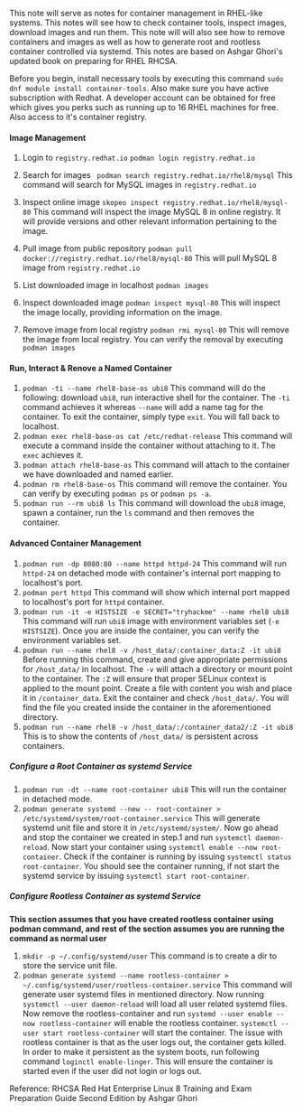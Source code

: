 This note will serve as notes for container management in RHEL-like systems. This notes will see how to check container tools, inspect images, download images and run them.
This note will will also see how to remove containers and images as well as how to generate root and rootless container controlled via systemd. This notes are based on Ashgar Ghori's updated book on preparing for RHEL RHCSA.

Before you begin, install necessary tools by executing this command ```sudo dnf module install container-tools```. Also make sure you have active subscription with Redhat. A developer account can be obtained for free which gives you perks such as running up to 16 RHEL machines for free. Also access to it's container registry.

#### Image Management
1. Login to ```registry.redhat.io```
```podman login registry.redhat.io```

2. Search for images
``` podman search registry.redhat.io/rhel8/mysql```
This command will search for MySQL images in ```registry.redhat.io```

3. Inspect online image
```skopeo inspect registry.redhat.io/rhel8/mysql-80```
This command will inspect the image MySQL 8 in online registry. It will provide versions and other relevant information pertaining to the image.

4. Pull image from public repository
```podman pull docker://registry.redhat.io/rhel8/mysql-80```
This will pull MySQL 8 image from ```registry.redhat.io```

5. List downloaded image in localhost
```podman images```

6. Inspect downloaded image
```podman inspect mysql-80```
This will inspect the image locally, providing information on the image.

7. Remove image from local registry
```podman rmi mysql-80```
This will remove the image from local registry. You can verify the removal by executing ```podman images```

#### Run, Interact & Renove a Named Container
1. ```podman -ti --name rhel8-base-os ubi8``` This command will do the following: download ```ubi8```, run interactive shell for the container. The ```-ti``` command achieves it whereas ```--name``` will add a name tag for the container. To exit the container, simply type ```exit```. You will fall back to localhost.
2. ```podman exec rhel8-base-os cat /etc/redhat-release``` This command will execute a command inside the container without attaching to it. The ```exec``` achieves it.
3. ```podman attach rhel8-base-os``` This command will attach to the container we have downloaded and named earlier.
4. ```podman rm rhel8-base-os``` This command will remove the container. You can verify by executing ```podman ps``` or ```podman ps -a```.
5. ```podman run --rm ubi8 ls``` This command will download the ```ubi8``` image, spawn a container, run the ```ls``` command and then removes the container.


#### Advanced Container Management
1. ```podman run -dp 8080:80 --name httpd httpd-24``` This command will run ```httpd-24``` on detached mode with container's internal port mapping to localhost's port.
2. ```podman port httpd``` This command will show which internal port mapped to localhost's port for ```httpd``` container.
3. ```podman run -it -e HISTSIZE -e SECRET="tryhackme" --name rhel8 ubi8``` This command will run ```ubi8``` image with environment variables set (```-e HISTSIZE```). Once you are inside the container, you can verify the environment variables set.
4. ```podman run --name rhel8 -v /host_data/:container_data:Z -it ubi8``` Before running this command, create and give appropriate permissions for ```/host_data/``` in localhost. The ```-v``` will attach a directory or mount point to the container. The ```:Z``` will ensure that proper SELinux context is applied to the mount point. Create a file with content you wish and place it in ```/container_data```. Exit the container and check ```/host_data/```. You will find the file you created inside the container in the aforementioned directory.
5. ```podman run --name rhel8 -v /host_data/:/container_data2/:Z -it ubi8``` This is to show the contents of ```/host_data/``` is persistent across containers.

##### Configure a Root Container as systemd Service
1. ```podman run -dt --name root-container ubi8``` This will run the container in detached mode.
2. ```podman generate systemd --new -- root-container > /etc/systemd/system/root-container.service``` This will generate systemd unit file and store it in ```/etc/systemd/system/```. Now go ahead and stop the container we created in step.1 and run ```systemctl daemon-reload```. Now start your container using ```systemctl enable --now root-container```. Check if the container is running by issuing ```systemctl status root-container```. You should see the container running, if not start the systemd service by issuing ```systemctl start root-container```.

##### Configure Rootless Container as systemd Service
**This section assumes that you have created rootless container using podman command, and rest of the section assumes you are running the command as normal user**
1. ```mkdir -p ~/.config/systemd/user``` This command is to create a dir to store the service unit file.
2. ```podman generate systemd --name rootless-container > ~/.config/systemd/user/rootless-container.service``` This command will generate user systemd files in mentioned directory. Now running ```systemctl --user daemon-reload``` will load all user related systemd files. Now remove the rootless-container and run ```systemd --user enable --now rootless-container``` will enable the rootless container. ```systemctl --user start rootless-container``` will start the container. The issue with rootless container is that as the user logs out, the container gets killed. In order to make it persistent as the system boots, run following command ```loginctl enable-linger```. This will ensure the container is started even if the user did not login or logs out.


Reference: RHCSA Red Hat Enterprise Linux 8 Training and Exam Preparation Guide Second Edition by Ashgar Ghori



